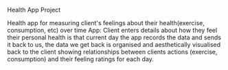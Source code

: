 Health App Project


Health app for measuring client's feelings about their health(exercise, consumption, etc) over time
App: Client enters details about how they feel their personal health is that current day
the app records the data and sends it back to us, the data we get back is organised and aesthetically visualised back to the client
showing relationships between clients actions (exercise, consumption) and their feeling ratings for each day.
